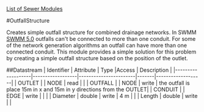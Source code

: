 [List of Sewer Modules](Sewer.md)

#OutfallStructure

Creates simple outfall structure for combined drainage networks. In SWMM [SWMM 5.0](http://www.epa.gov/nrmrl/wswrd/wq/models/swmm/) outfalls can't be connected to more than one conduit. For some of the network generation algorithms an outfall can have more than one connected conduit. This module provides a simple solution for this problem by creating a simple outfall structure based on the position of the outlet. 


##Datastream
|     Identifier    |     Attribute    |      Type             |Access |    Description    |
|-------------------|------------------|-----------------------|-------|-------------------|
| OUTLET |                  | NODE | read  | |
| OUTFALL |                  | NODE | write  | the outfall is place 15m in x and 15m in y directions from the OUTLET|
| CONDUIT |                  | EDGE | write  | |
|                   | Diameter  | double | write | 4 m  |
|                   | Length  | double | write |  |